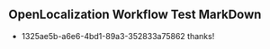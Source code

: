## OpenLocalization Workflow Test MarkDown
* 1325ae5b-a6e6-4bd1-89a3-352833a75862 thanks!

<!--HONumber=Aug16_HO2-->


